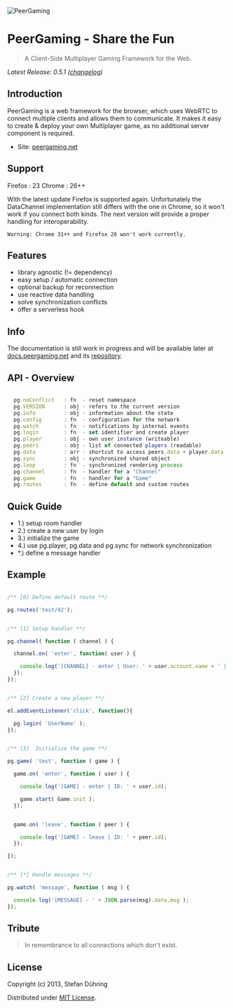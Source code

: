 ![PeerGaming](https://raw.github.com/PeerGaming/thesis/master/raw/logo/pg-logo_v2.png)

PeerGaming - Share the Fun
==========================

> A Client-Side Multiplayer Gaming Framework for the Web.

_Latest Release: 0.5.1 ([changelog](https://github.com/PeerGaming/peergaming/blob/master/HISTORY.md))_


## Introduction

PeerGaming is a web framework for the browser, which uses WebRTC to connect multiple clients
and allows them to communicate. It makes it easy to create & deploy your own Multiplayer game,
as no additional server component is required.

- Site: [peergaming.net](http://peergaming.net)


## Support

  Firefox : 23
  Chrome  : 26++

With the latest update Firefox is supported again. Unfortunately the DataChannel
implementation still differs with the one in Chrome, so it won't work if you connect
both kinds. The next version will provide a proper handling for interoperability.

```
Warning: Chrome 31++ and Firefox 26 won't work currently.
```


## Features

* library agnostic (!= dependency)
* easy setup / automatic connection
* optional backup for reconnection
* use reactive data handling
* solve synchronization conflicts
* offer a serverless hook


## Info

The documentation is still work in progress and will be available later at [docs.peergaming.net](http://docs.peergaming.net) and its [repository](https://github.com/PeerGaming/documentation).


## API - Overview

``` js

  pg.noConflict   : fn  - reset namespace
  pg.VERSION      : obj - refers to the current version
  pg.info         : obj - information about the state
  pg.config       : fn  - configuration for the network
  pg.watch        : fn  - notifications by internal events
  pg.login        : fn  - set identifier and create player
  pg.player       : obj - own user instance (writeable)
  pg.peers        : obj - list of connected players (readable)
  pg.data         : arr - shortcut to access peers.data + player.data
  pg.sync         : obj - synchronized shared object
  pg.loop         : fn  - synchronized rendering process
  pg.channel      : fn  - handler for a "Channel"
  pg.game         : fn  - handler for a "Game"
  pg.routes       : fn  - define default and custom routes

```


## Quick Guide

- 1.) setup room handler
- 2.) create a new user by login
- 3.) initialize the game
- 4.) use pg.player, pg.data and pg.sync for network synchronization
- *.) define a message handler


## Example

```js

/** [0] Define default route **/

pg.routes('test/42');


/** [1] Setup handler **/

pg.channel( function ( channel ) {

  channel.on( 'enter', function( user ) {

    console.log('[CHANNEL] - enter | User: ' + user.account.name + ' | Channel: ' + channel.id);
  });
});


/** [2] Create a new player **/

el.addEventListener('click', function(){

  pg.login( 'UserName' );
});


/** [3]  Initialize the game **/

pg.game( 'test', function ( game ) {

  game.on( 'enter', function ( user ) {

    console.log('[GAME] - enter | ID: ' + user.id);

    game.start( Game.init );
  });


  game.on( 'leave', function ( peer ) {

    console.log('[GAME] - leave | ID: ' + peer.id);
  });

});


/** [*] Handle messages **/

pg.watch( 'message', function ( msg ) {

  console.log('[MESSAGE] - ' + JSON.parse(msg).data.msg );
});


```

## Tribute

> In remembrance to all connections which don't exist.


## License

Copyright (c) 2013, Stefan Dühring

Distributed under [MIT License](https://github.com/PeerGaming/peergaming/blob/master/LICENSE).
